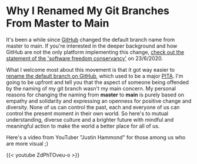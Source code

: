 # Why I Renamed My Git Branches From Master to Main


It's been a while since [GitHub](https://github.com) changed the default branch name from master to main. If you're interested in the deeper background and how GitHub are not the only platform implementing this change, [check out the statement of the 'software freedom conservancy'](https://sfconservancy.org/news/2020/jun/23/gitbranchname/) on 23/6/2020.

What I welcome most about this movement is that it got way easier to [rename the default branch on GitHub](https://github.com/github/renaming), which used to be a major [PITA](https://www.urbandictionary.com/define.php?term=pita). I'm going to be upfront and tell you that the aspect of someone being offended by the naming of my git branch wasn't my main concern. My personal reasons for changing the naming from **master** to **main** is purely based on empathy and solidarity and expressing an openness for positive change and diversity. None of us can control the past, each and everyone of us can control the present moment in their own world. So here's to mutual understanding, diverse culture and a brighter future with mindful and meaningful action to make the world a better place for all of us.

Here's a video from YouTuber "Justin Hammond" for those among us who are more visual ;)

{{< youtube ZdPhTOveu-o >}}

